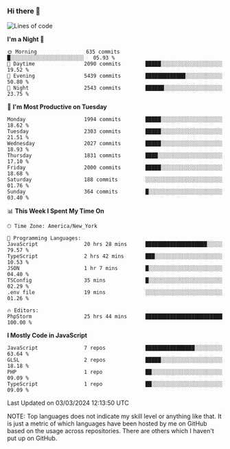 ### Hi there 👋

<!--
**LynxJinxxy/LynxJinxxy** is a ✨ _special_ ✨ repository because its `README.md` (this file) appears on your GitHub profile.

Here are some ideas to get you started:

- 🔭 I’m currently working on ...
- 🌱 I’m currently learning ...
- 👯 I’m looking to collaborate on ...
- 🤔 I’m looking for help with ...
- 💬 Ask me about ...
- 📫 How to reach me: ...
- 😄 Pronouns: ...
- ⚡ Fun fact: ...
-->

<!--START_SECTION:waka-->
![Lines of code](https://img.shields.io/badge/From%20Hello%20World%20I%27ve%20Written-26.3%20million%20lines%20of%20code-blue)

**I'm a Night 🦉** 

```text
🌞 Morning                635 commits         █░░░░░░░░░░░░░░░░░░░░░░░░   05.93 % 
🌆 Daytime                2090 commits        █████░░░░░░░░░░░░░░░░░░░░   19.52 % 
🌃 Evening                5439 commits        █████████████░░░░░░░░░░░░   50.80 % 
🌙 Night                  2543 commits        ██████░░░░░░░░░░░░░░░░░░░   23.75 % 
```
📅 **I'm Most Productive on Tuesday** 

```text
Monday                   1994 commits        █████░░░░░░░░░░░░░░░░░░░░   18.62 % 
Tuesday                  2303 commits        █████░░░░░░░░░░░░░░░░░░░░   21.51 % 
Wednesday                2027 commits        █████░░░░░░░░░░░░░░░░░░░░   18.93 % 
Thursday                 1831 commits        ████░░░░░░░░░░░░░░░░░░░░░   17.10 % 
Friday                   2000 commits        █████░░░░░░░░░░░░░░░░░░░░   18.68 % 
Saturday                 188 commits         ░░░░░░░░░░░░░░░░░░░░░░░░░   01.76 % 
Sunday                   364 commits         █░░░░░░░░░░░░░░░░░░░░░░░░   03.40 % 
```


📊 **This Week I Spent My Time On** 

```text
🕑︎ Time Zone: America/New_York

💬 Programming Languages: 
JavaScript               20 hrs 28 mins      ████████████████████░░░░░   79.57 % 
TypeScript               2 hrs 42 mins       ███░░░░░░░░░░░░░░░░░░░░░░   10.53 % 
JSON                     1 hr 7 mins         █░░░░░░░░░░░░░░░░░░░░░░░░   04.40 % 
TSConfig                 35 mins             █░░░░░░░░░░░░░░░░░░░░░░░░   02.29 % 
.env file                19 mins             ░░░░░░░░░░░░░░░░░░░░░░░░░   01.26 % 

🔥 Editors: 
PhpStorm                 25 hrs 44 mins      █████████████████████████   100.00 % 
```

**I Mostly Code in JavaScript** 

```text
JavaScript               7 repos             ████████████████░░░░░░░░░   63.64 % 
GLSL                     2 repos             █████░░░░░░░░░░░░░░░░░░░░   18.18 % 
PHP                      1 repo              ██░░░░░░░░░░░░░░░░░░░░░░░   09.09 % 
TypeScript               1 repo              ██░░░░░░░░░░░░░░░░░░░░░░░   09.09 % 
```




 Last Updated on 03/03/2024 12:13:50 UTC
<!--END_SECTION:waka-->
NOTE: Top languages does not indicate my skill level or anything like that. It is just a metric of which languages have been hosted by me on GitHub based on the usage across repositories. There are others which I haven't put up on GitHub.

